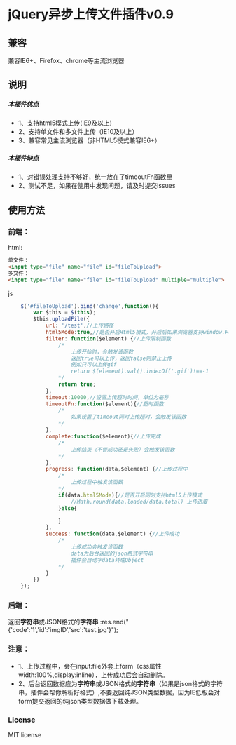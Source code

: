 <h1>jQuery异步上传文件插件v0.9</h1>
<h2>兼容</h2>
<p>兼容IE6+、Firefox、chrome等主流浏览器</p>
<h2>说明</h2>
<h5>本插件优点</h5>
<ul>
	<li>1、支持html5模式上传(IE9及以上)</li>
	<li>2、支持单文件和多文件上传（IE10及以上）</li>
	<li>3、兼容常见主流浏览器（非HTML5模式兼容IE6+）</li>
</ul>
<h5>本插件缺点</h5>
<ul>
	<li>1、对错误处理支持不够好，统一放在了timeoutFn函数里</li>
	<li>2、测试不足，如果在使用中发现问题，请及时提交issues</li>
</ul>
<h2>使用方法</h2>
<h3>前端：</h3>
html:

```html
单文件：
<input type="file" name="file" id="fileToUpload">
多文件：
<input type="file" name="file" id="fileToUpload" multiple="multiple">
```

js
```js
	$('#fileToUpload').bind('change',function(){
		var $this = $(this);
		$this.uploadFile({
			url: '/test',//上传路径
			html5Mode:true,//是否开启Html5模式，开启后如果浏览器支持window.FormData，则自动切换到HTML5模式上传文件，默认为false
			filter: function($element) {//上传限制函数
				/*
					上传开始时，会触发该函数
					返回true可以上传，返回false则禁止上传
					例如只可以上传gif
					return $(element).val().indexOf('.gif')!==-1
				*/
				return true;
			},
			timeout:10000,//设置上传超时时间，单位为毫秒
			timeoutFn:function($element){//超时函数
				/*
					如果设置了timeout同时上传超时，会触发该函数
				*/
			},
			complete:function($element){//上传完成
				/*
					上传结束（不管成功还是失败）会触发该函数
				*/
			},
			progress: function(data,$element) {//上传过程中
				/*
					上传过程中触发该函数
				*/
				if(data.html5Mode){//是否开启同时支持html5上传模式
					//Math.round(data.loaded/data.total) 上传进度
				}else{

				}
			},
			success: function(data,$element) {//上传成功
				/*
					上传成功会触发该函数
					data为后台返回的json格式字符串
					插件会自动字data转成Object
				*/
			}
		})
	});
```
<h3>后端：</h3>
返回<strong>字符串</strong>或JSON格式的<strong>字符串</strong> :res.end("{'code':'1','id':'imgID','src':'test.jpg'}");
<h3>注意：</h3>
<ul>
	<li>1、上传过程中，会在input:file外套上form（css属性width:100%,display:inline），上传成功后会自动删除。</li>
	<li>2、后台返回数据应为<strong>字符串</strong>或JSON格式的<strong>字符串</strong>（如果是json格式的字符串，插件会帮你解析好格式）,不要返回纯JSON类型数据，因为IE低版会对form提交返回的纯json类型数据做下载处理。</li>
</ul>
<h3>License</h3>
<p>MIT license</p>
